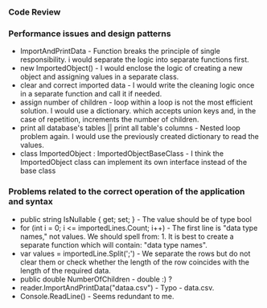 ### Code Review

### Performance issues and design patterns
- ImportAndPrintData - Function breaks the principle of single responsibility. i would separate the logic into separate functions first.
- new ImportedObject() - I would enclose the logic of creating a new object and assigning values in a separate class.
- clear and correct imported data - I would write the cleaning logic once in a separate function and call it if needed.
- assign number of children - loop within a loop is not the most efficient solution. I would use a dictionary. which accepts union keys and, in the case of repetition, increments the number of children.
- print all database's tables || print all table's columns - Nested loop problem again. I would use the previously created dictionary to read the values.
- class ImportedObject : ImportedObjectBaseClass - I think the ImportedObject class can implement its own interface instead of the base class

### Problems related to the correct operation of the application and syntax
- public string IsNullable { get; set; } - The value should be of type bool
-  for (int i = 0; i <= importedLines.Count; i++) - The first line is "data type names," not values. We should spell from: 1. It is best to create a separate function which will contain: "data type names".
-  var values = importedLine.Split(';') - We separate the rows but do not clear them or check whether the length of the row coincides with the length of the required data.
-  public double NumberOfChildren - double :) ?
-  reader.ImportAndPrintData("dataa.csv") - Typo - data.csv.
- Console.ReadLine() - Seems redundant to me.
